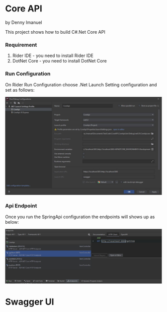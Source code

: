 ﻿# Core API
by Denny Imanuel

This project shows how to build C#.Net Core API

### Requirement

1. Rider IDE - you need to install Rider IDE
2. DotNet Core - you need to install DotNet Core


### Run Configuration

On Rider Run Configuration choose .Net Launch Setting configuration and set as follows:

![](jpg/config.jpg)

### Api Endpoint

Once you run the SpringApi configuration the endpoints will shows up as below:

![](jpg/endpoint.jpg)

# Swagger UI

